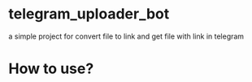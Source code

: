 # telegram_uploader_bot
a simple project for convert file to link and get file with link in telegram


# How to use?
